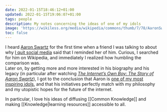 ```yaml
---
date: 2022-01-15T18:46:12+01:00
updated: 2022-01-15T19:06:07+01:00
tags: people
description: My notes concerning the ideas of one of my idols
image: 'https://wikiless.org/media/wikipedia/commons/thumb/7/78/AaronSwartzPIPA.jpg/1280px-AaronSwartzPIPA.jpg'
toc: false
---
```

I heard [Aaron Swartz](https://en.wikipedia.org/wiki/Aaron_Swartz 'Aaron Swartz on Wikipedia') for the first time when a friend I was talking to about why [I quit social media](https://quitsocialmedia.club 'quitsocialmedia.club') said that I reminded her of him. Curious, I searched for him on Wikipedia, and immediately I realized how humbling the comparison was.  
Later on, by getting more and more interested in his biography and his legacy (in particular after watching <cite>[The Internet’s Own Boy: The Story of Aaron Swartz](https://en.wikipedia.org/wiki/The_Internet's_Own_Boy '“The Internet’s Own Boy: The Story of Aaron Swartz„ on Wikipedia')</cite>), I got to the conclusion that Aaron is [one of my most inspiring idols](/people#aaron-swartz 'Aaron Swartz in the list of all my favorite people'), and that his initiatives perfectly match with my philosophy and my utopistic hopes for the future of the internet.

In particular, I love his ideas of diffusing [[Common Knowledge]] and making [[Knowledge|learning resources]] accessible to all.
